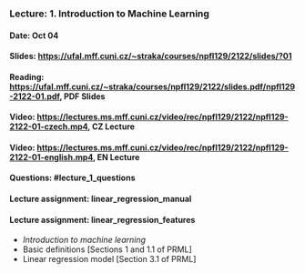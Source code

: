 ### Lecture: 1. Introduction to Machine Learning
#### Date: Oct 04
#### Slides: https://ufal.mff.cuni.cz/~straka/courses/npfl129/2122/slides/?01
#### Reading: https://ufal.mff.cuni.cz/~straka/courses/npfl129/2122/slides.pdf/npfl129-2122-01.pdf, PDF Slides
#### Video: https://lectures.ms.mff.cuni.cz/video/rec/npfl129/2122/npfl129-2122-01-czech.mp4, CZ Lecture
#### Video: https://lectures.ms.mff.cuni.cz/video/rec/npfl129/2122/npfl129-2122-01-english.mp4, EN Lecture
#### Questions: #lecture_1_questions
#### Lecture assignment: linear_regression_manual
#### Lecture assignment: linear_regression_features

- _Introduction to machine learning_
- Basic definitions [Sections 1 and 1.1 of PRML]
- Linear regression model [Section 3.1 of PRML]
